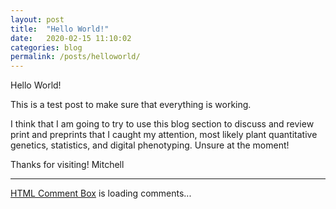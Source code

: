 ```yaml
---
layout: post
title:  "Hello World!"
date:   2020-02-15 11:10:02
categories: blog
permalink: /posts/helloworld/
---
```

Hello World!

This is a test post to make sure that everything is working.

I think that I am going to try to use this blog section to discuss and review print and preprints that I caught my attention, most likely plant quantitative genetics, statistics, and digital phenotyping. Unsure at the moment!

Thanks for visiting!
Mitchell

<div>
<hr>
<!-- begin wwww.htmlcommentbox.com -->
 <div id="HCB_comment_box"><a href="http://www.htmlcommentbox.com">HTML Comment Box</a> is loading comments...</div>
 <link rel="stylesheet" type="text/css" href="https://www.htmlcommentbox.com/static/skins/bootstrap/twitter-bootstrap.css?v=0" />
 <script type="text/javascript" id="hcb"> /*<!--*/ if(!window.hcb_user){hcb_user={};} (function(){var s=document.createElement("script"), l=hcb_user.PAGE || (""+window.location).replace(/'/g,"%27"), h="https://www.htmlcommentbox.com";s.setAttribute("type","text/javascript");s.setAttribute("src", h+"/jread?page="+encodeURIComponent(l).replace("+","%2B")+"&mod=%241%24wq1rdBcg%24PA2uM8eZu8ahjVeJqACBr%2F"+"&opts=16862&num=10&ts=1582326793394");if (typeof s!="undefined") document.getElementsByTagName("head")[0].appendChild(s);})(); /*-->*/ </script>
<!-- end www.htmlcommentbox.com -->
</div>
